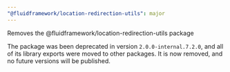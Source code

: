 ```yaml
---
"@fluidframework/location-redirection-utils": major
---
```


Removes the @fluidframework/location-redirection-utils package

The package was been deprecated in version `2.0.0-internal.7.2.0`, and all of its library exports were moved to other packages.
It is now removed, and no future versions will be published.
